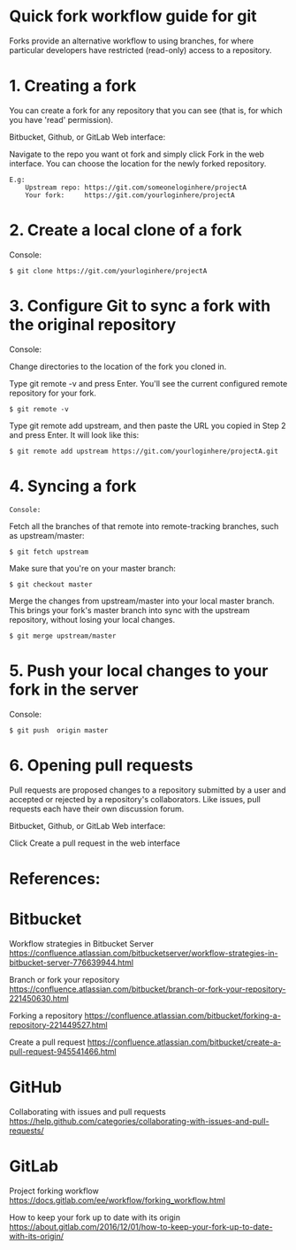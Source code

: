 # Quick fork workflow guide for git

Forks provide an alternative workflow to using branches, for where particular developers have restricted (read-only) access to a repository. 


# 1. Creating a fork

You can create a fork for any repository that you can see (that is, for which you have 'read' permission).

Bitbucket, Github, or GitLab Web interface:

Navigate to the repo you want ot fork and simply click Fork in the web interface. You can choose the location for the newly forked repository.

	E.g: 
		Upstream repo: https://git.com/someoneloginhere/projectA
		Your fork: 	   https://git.com/yourloginhere/projectA


# 2. Create a local clone of a fork
	
Console:
```
$ git clone https://git.com/yourloginhere/projectA
```

# 3. Configure Git to sync a fork with the original repository

Console:
	
Change directories to the location of the fork you cloned in. 

Type git remote -v and press Enter. You'll see the current configured remote repository for your fork.
```
$ git remote -v
```

Type git remote add upstream, and then paste the URL you copied in Step 2 and press Enter. It will look like this:
```
$ git remote add upstream https://git.com/yourloginhere/projectA.git
```

# 4. Syncing a fork
	
	Console:
	
Fetch all the branches of that remote into remote-tracking branches, such as upstream/master:

```
$ git fetch upstream
```

Make sure that you're on your master branch:

```
$ git checkout master
```

Merge the changes from upstream/master into your local master branch. This brings your fork's master branch into sync with the upstream repository, without losing your local changes.
	
```
$ git merge upstream/master
```

# 5. Push your local changes to your fork in the server

Console:
	
```
$ git push  origin master 
```

# 6. Opening pull requests

Pull requests are proposed changes to a repository submitted by a user and accepted or rejected by a repository's collaborators. Like issues, pull requests each have their own discussion forum.
	
Bitbucket, Github, or GitLab Web interface:
	
Click Create a pull request in the web interface


# References:

# Bitbucket

Workflow strategies in Bitbucket Server
https://confluence.atlassian.com/bitbucketserver/workflow-strategies-in-bitbucket-server-776639944.html

Branch or fork your repository
https://confluence.atlassian.com/bitbucket/branch-or-fork-your-repository-221450630.html

Forking a repository
https://confluence.atlassian.com/bitbucket/forking-a-repository-221449527.html

Create a pull request
https://confluence.atlassian.com/bitbucket/create-a-pull-request-945541466.html


# GitHub

Collaborating with issues and pull requests
https://help.github.com/categories/collaborating-with-issues-and-pull-requests/


# GitLab

Project forking workflow
https://docs.gitlab.com/ee/workflow/forking_workflow.html

How to keep your fork up to date with its origin
https://about.gitlab.com/2016/12/01/how-to-keep-your-fork-up-to-date-with-its-origin/
